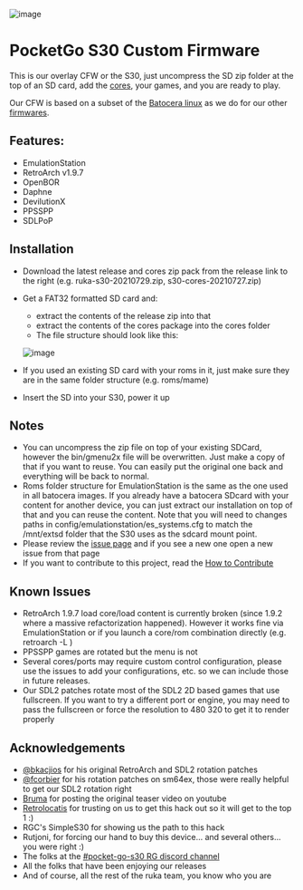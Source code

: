 ![image](https://user-images.githubusercontent.com/67930710/117461690-22bc2e80-af4e-11eb-8ac5-240f600ebe39.png)

# PocketGo S30 Custom Firmware 

This is our overlay CFW or the S30, just uncompress the SD zip folder at the top of an SD card, add the [cores](https://github.com/Ruka-CFW/s30-cfw/releases/tag/s30-cores-20210727), your games, and you are ready to play.

Our CFW is based on a subset of the [Batocera linux](https://github.com/batocera-linux/batocera.linux) as we do for our other [firmwares](https://github.com/Ruka-CFW/rk3128-cfw).

## Features:
* EmulationStation
* RetroArch v1.9.7
* OpenBOR
* Daphne
* DevilutionX
* PPSSPP
* SDLPoP

## Installation

* Download the latest release and cores zip pack from the release link to the right (e.g. ruka-s30-20210729.zip, s30-cores-20210727.zip)
* Get a FAT32 formatted SD card and: 
  * extract the contents of the release zip into that
  * extract the contents of the cores package into the cores folder 
  * The file structure should look like this:
  
  ![image](https://user-images.githubusercontent.com/4155607/127529051-1209c4fa-d6fd-4f23-8f15-b67ff5c3b254.png)
* If you used an existing SD card with your roms in it, just make sure they are in the same folder structure (e.g. roms/mame)
* Insert the SD into your S30, power it up

## Notes
* You can uncompress the zip file on top of your existing SDCard, however the bin/gmenu2x file will be overwritten. Just make a copy of that if you want to reuse. You can easily put the original one back and everything will be back to normal.
* Roms folder structure for EmulationStation is the same as the one used in all batocera images. If you already have a batocera SDcard with your content for another device, you can just extract our installation on top of that and you can reuse the content. Note that you will need to changes paths in config/emulationstation/es_systems.cfg to match the /mnt/extsd folder that the S30 uses as the sdcard mount point.
* Please review the [issue page](https://github.com/Ruka-CFW/s30-cfw/issues) and if you see a new one open a new issue from that page
* If you want to contribute to this project, read the [How to Contribute](CONTRIBUTING.md)

## Known Issues
* RetroArch 1.9.7 load core/load content is currently broken (since 1.9.2 where a massive refactorization happened). However it works fine via EmulationStation or if you launch a core/rom combination directly (e.g. retroarch -L <core> <rom>)
* PPSSPP games are rotated but the menu is not
* Several cores/ports may require custom control configuration, please use the issues to add your configurations, etc. so we can include those in future releases.
* Our SDL2 patches rotate most of the SDL2 2D based games that use fullscreen. If you want to try a different port or engine, you may need to pass the fullscreen or force the resolution to 480 320 to get it to render properly

## Acknowledgements

* [@bkacjios](https://github.com/bkacjios) for his original RetroArch and SDL2 rotation patches
* [@fcorbier](https://github.com/fcorbier/sm64ex) for his rotation patches on sm64ex, those were really helpful to get our SDL2 rotation right
* [Bruma](https://www.youtube.com/channel/UCrdNisYjDd7qI1Zv2ZLwBrQ) for posting the original teaser video on youtube
* [Retrolocatis](https://www.youtube.com/watch?v=a9pKh0gti3s&t=3597s) for trusting on us to get this hack out so it will get to the top 1 :)
* RGC's SimpleS30 for showing us the path to this hack 
* Rutjoni, for forcing our hand to buy this device... and several others... you were right :)
* The folks at the [#pocket-go-s30 RG discord channel](https://discord.com/channels/529983248114122762/779295877951914005)
* All the folks that have been enjoying our releases
* And of course, all the rest of the ruka team, you know who you are

